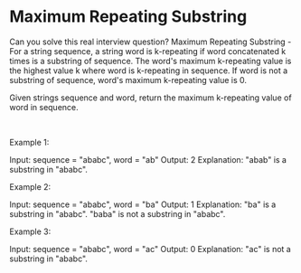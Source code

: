 # Maximum Repeating Substring

Can you solve this real interview question? Maximum Repeating Substring - For a string sequence, a string word is k-repeating if word concatenated k times is a substring of sequence. The word's maximum k-repeating value is the highest value k where word is k-repeating in sequence. If word is not a substring of sequence, word's maximum k-repeating value is 0.

Given strings sequence and word, return the maximum k-repeating value of word in sequence.

 

Example 1:


Input: sequence = "ababc", word = "ab"
Output: 2
Explanation: "abab" is a substring in "ababc".


Example 2:


Input: sequence = "ababc", word = "ba"
Output: 1
Explanation: "ba" is a substring in "ababc". "baba" is not a substring in "ababc".


Example 3:


Input: sequence = "ababc", word = "ac"
Output: 0
Explanation: "ac" is not a substring in "ababc".